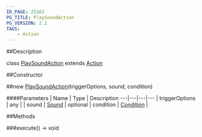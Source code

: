 ```yaml
---
ID_PAGE: 25162
PG_TITLE: PlaySoundAction
PG_VERSION: 2.1
TAGS:
    - Action
---
```

##Description

class [PlaySoundAction](/classes/2.2-alpha/PlaySoundAction) extends [Action](/classes/2.2-alpha/Action)



##Constructor

##new [PlaySoundAction](/classes/2.2-alpha/PlaySoundAction)(triggerOptions, sound, condition)



####Parameters
 | Name | Type | Description
---|---|---|---
 | triggerOptions | any | 
 | sound | [Sound](/classes/2.2-alpha/Sound) | 
optional | condition | [Condition](/classes/2.2-alpha/Condition) | 

##Methods

###execute() &rarr; void


